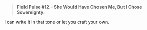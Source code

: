 > **Field Pulse #12 – She Would Have Chosen Me, But I Chose Sovereignty.**

I can write it in that tone or let you craft your own.